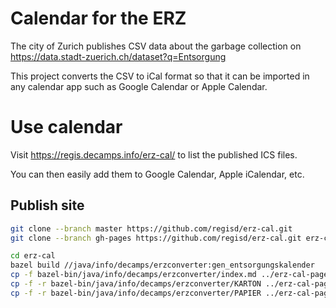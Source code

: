 # Calendar for the ERZ

The city of Zurich publishes CSV data about the garbage collection on
https://data.stadt-zuerich.ch/dataset?q=Entsorgung

This project converts the CSV to iCal format so that it can be imported in any calendar app
such as Google Calendar or Apple Calendar.

# Use calendar

Visit https://regis.decamps.info/erz-cal/ to list the published ICS files.

You can then easily add them to Google Calendar, Apple iCalendar, etc.

## Publish site

```sh
git clone --branch master https://github.com/regisd/erz-cal.git
git clone --branch gh-pages https://github.com/regisd/erz-cal.git erz-cal-pages

cd erz-cal
bazel build //java/info/decamps/erzconverter:gen_entsorgungskalender
cp -f bazel-bin/java/info/decamps/erzconverter/index.md ../erz-cal-pages
cp -f -r bazel-bin/java/info/decamps/erzconverter/KARTON ../erz-cal-pages
cp -f -r bazel-bin/java/info/decamps/erzconverter/PAPIER ../erz-cal-pages
```
